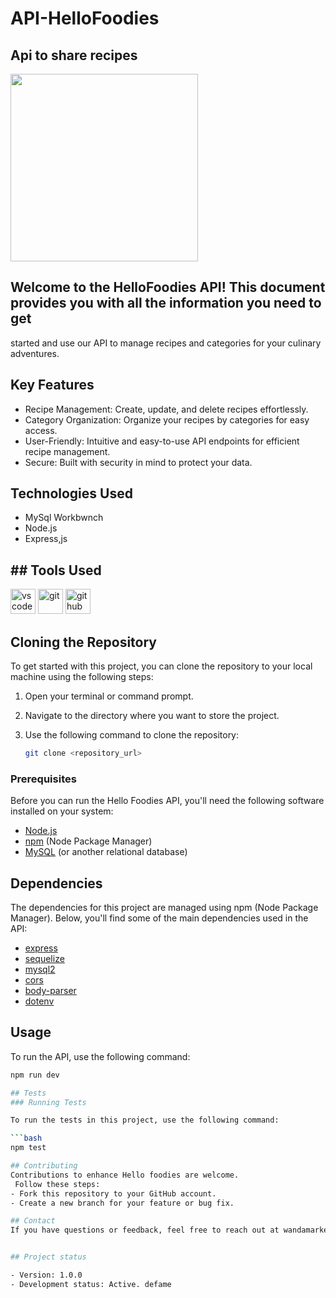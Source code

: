 # API-HelloFoodies
## Api to share recipes

<div> 
<img src="https://dri.es/files/images/blog/mysql.jpg" width="300"/>
<div>


## Welcome to the HelloFoodies API! This document provides you with all the information you need to get
started and use our API to manage recipes and categories for your culinary adventures.


## Key Features
- Recipe Management: Create, update, and delete recipes effortlessly.
- Category Organization: Organize your recipes by categories for easy access.
- User-Friendly: Intuitive and easy-to-use API endpoints for efficient recipe management.
- Secure: Built with security in mind to protect your data.

## Technologies Used 
- MySql Workbwnch
- Node.js
- Express,js

## ## Tools Used
<div>
<img src="https://w7.pngwing.com/pngs/512/824/png-transparent-visual-studio-code-hd-logo-thumbnail.png" alt="vscode" width="40" heigth="40"/>
<img src="https://cdn-1.webcatalog.io/catalog/dbdiagram-io/dbdiagram-io-icon-filled-256.png?v=1675594819628" alt="git" width="40" height="40"/>
<img src="https://cdn-icons-png.flaticon.com/512/25/25231.png" alt="github" width="40" heigth="40"/> 
<div>

## Cloning the Repository

To get started with this project, you can clone the repository to your local machine using the following steps:

1. Open your terminal or command prompt.

2. Navigate to the directory where you want to store the project.

3. Use the following command to clone the repository:

   ```bash
   git clone <repository_url>

### Prerequisites

Before you can run the Hello Foodies API, you'll need the following software installed on your system:

- [Node.js](https://nodejs.org/)
- [npm](https://www.npmjs.com/) (Node Package Manager)
- [MySQL](https://www.mysql.com/) (or another relational database)

## Dependencies
The dependencies for this project are managed using npm (Node Package Manager). Below, you'll find some of the main dependencies used in the API:

- [express](https://www.npmjs.com/package/express) 
- [sequelize](https://www.npmjs.com/package/sequelize)
- [mysql2](https://www.npmjs.com/package/mysql2)
- [cors](https://www.npmjs.com/package/cors)
- [body-parser](https://www.npmjs.com/package/body-parser)
- [dotenv](https://www.npmjs.com/package/dotenv)

## Usage
To run the API, use the following command:

```bash
npm run dev

## Tests
### Running Tests

To run the tests in this project, use the following command:

```bash
npm test

## Contributing
Contributions to enhance Hello foodies are welcome.
 Follow these steps:
- Fork this repository to your GitHub account.
- Create a new branch for your feature or bug fix.

## Contact
If you have questions or feedback, feel free to reach out at wandamarketingspecialist@gmail.com.


## Project status

- Version: 1.0.0
- Development status: Active. defame
